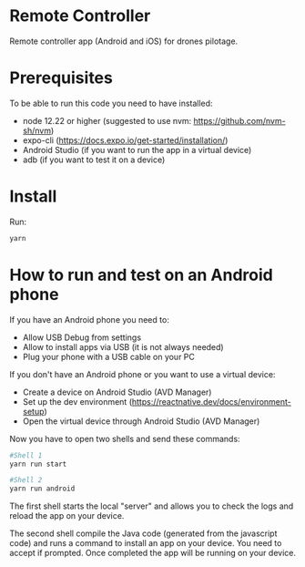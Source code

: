 # Remote Controller
Remote controller app (Android and iOS) for drones pilotage.


# Prerequisites

To be able to run this code you need to have installed:

- node 12.22 or higher (suggested to use nvm: https://github.com/nvm-sh/nvm)
- expo-cli (https://docs.expo.io/get-started/installation/)
- Android Studio (if you want to run the app in a virtual device)
- adb (if you want to test it on a device)

# Install

Run:

```bash
yarn
```

# How to run and test on an Android phone

If you have an Android phone you need to:

- Allow USB Debug from settings
- Allow to install apps via USB (it is not always needed)
- Plug your phone with a USB cable on your PC

If you don't have an Android phone or you want to use a virtual device:

- Create a device on Android Studio (AVD Manager)
- Set up the dev environment (https://reactnative.dev/docs/environment-setup)
- Open the virtual device through Android Studio (AVD Manager)

Now you have to open two shells and send these commands:

```bash
#Shell 1
yarn run start
```

```bash
#Shell 2
yarn run android
```

The first shell starts the local "server" and allows you to check the logs and reload the app on your device.

The second shell compile the Java code (generated from the javascript code) and runs a command to install an app on your device. You need to accept if prompted. Once completed the app will be running on your device.